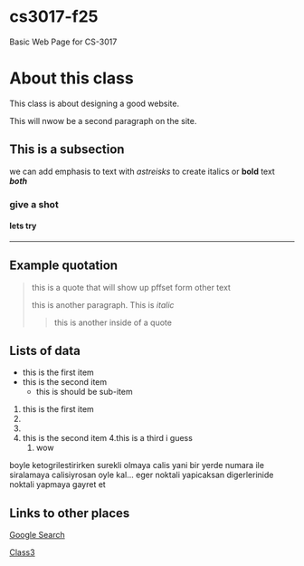 # cs3017-f25
Basic Web Page for CS-3017

# About this class 
This class is about designing a good website. 

This will nwow be a second paragraph on the site. 

## This is a subsection
we can add emphasis to text with *astreisks* to create italics or **bold** text ***both***

### give a shot 

#### lets try 

----------------------------------------------------------------------------------------------

## Example quotation
> this is a quote that will show up pffset form other text
>
> this is another paragraph. This is *italic*
>
> > this is another inside of a quote

## Lists of data 

+ this is the first item
+ this is the second item
  + this is should be sub-item

1. this is the first item
2. 
3. 
4. this is the second item
4.this is a third i guess
     1. wow

boyle ketogrilestirirken surekli olmaya calis yani bir yerde numara ile siralamaya calisiyrosan oyle kal... eger noktali yapicaksan digerlerinide noktali yapmaya gayret et 


## Links to other places 
[Google Search](https://google.com)

[Class3](class3.md)









